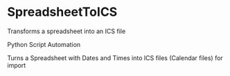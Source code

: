 # SpreadsheetToICS
Transforms a spreadsheet into an ICS file

Python Script Automation

Turns a Spreadsheet with Dates and Times into ICS files (Calendar files) for import
